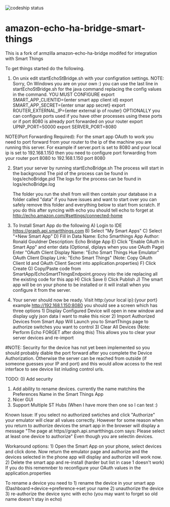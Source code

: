 ![codeship status](https://codeship.com/projects/998e16f0-ca03-0132-6689-76c03995407a/status?branch=master)
# amazon-echo-ha-bridge-smart-things

This is a fork of armzilla amazon-echo-ha-bridge modifed for integration with Smart Things

To get things started do the following.

1) On unix edit startEchoStBridge.sh with your configration settings.
NOTE: Sorry, On Windows you are on your own :) you can use the last line in startEchoStBridge.sh for
      the java command replacing the config values in the command. 
YOU MUST CONFIGURE 
export SMART_APP_CLIENTID={enter smart app client id}
export SMART_APP_SECRET={enter smar app secret}
export ROUTER_EXTERNAL_IP={enter external ip of router}
OPTIONALLY you can configure ports used if you have other processes using these ports or if port 8080 is already 
           port forwarded on your router
export UPNP_PORT=50000
export SERVER_PORT=8080

NOTE(Port Forwarding Required):
For the smart app OAuth to work you need to port forward from your router to the ip of the machine you are running this server.
For example if server.port is set to 8080 and your local ip is set to 192.168.1.150
then you need to configure port forwarding from your router port 8080 to 192.168.1.150 port 8080

2) Start your server by running startEchoBridge.sh
	The process will start in the background
	The pid of the process can be found in logs/echoBridge.pid
	The logs for the process can be found in logs/echoBridge.log

	The folder you run the shell from will then contain your database in a folder called "data" if you
	have issues and want to start over you can safely remove this folder and everything below to start from scratch.
	If you do this after syncing with echo you should tell echo to forget at http://echo.amazon.com/#settings/connected-home

3) To Install Smart App do the following
	A) Login to IDE https://graph.api.smartthings.com
	B) Select "My Smart Apps"
	C) Select "+New Smart App"
	D) Fill in Data
    		Name: Echo Smarthings App
    		Author: Ronald Gouldner
    		Description: Echo Bridge App
	E) Click "Enable OAuth in Smart App" and enter data (Optional, diplays when you use OAuth Page)
   		Enter "OAuth Client Display Name: "Echo Smart Things Hue Emulator"
   		OAuth Client Display Link: "Echo Smart Things"
   		(Note: Copy OAuth Client Id and OAuth Client Secret into application.properties)
	F) Click Create
	G) Copy/Paste code from SmartApp/EchoSmartThingsEndpoint.groovy into the ide replacing all the existing code for this app
	H) Click Save
	I) Click Publish
	J) The smart app will be on your phone to be installed or it will install when you configure it from the server.

4) Your server should now be ready.  Visit http:{your local ip}:{your port}  example http://192.168.1.150:8080
    you should see a screen which has three options
		1) Display Configured Device 
			will open in new window and display ugly json data 
			I want to make this nicer
		2) Import Authorized Devices from Smart App
			Will Launch you to SmartThings page to authorize switches you want to control
		3) Clear All Devices (Note: Perform Echo FORGET after doing this)
			This allows you to clear your server devices and re-import

#NOTE: Security for the device has not yet been implemented so you should probably diable the port forward after you complete the Device Authorization.  Otherwise the server can be reached from outside (if someone guesses your IP and port) and this would allow access to the rest interface to see device list inluding control urls.

TODO:
0) Add security
1) Add ability to rename devices.  currently the name matchins the Preferences Name in the Smart Things App
2) Nicer GUI
3) Support Multiple ST Hubs (When I have more then one so I can test :)

Known Issue:
	If you select no authorized swtiches and click "Authorize" your emulator will clear all values correctly.
	However for some reason when you return to authorize devices the smart app in the browser will display a message
	"The page at https//graph.api.smartthings.com says: Please select at least one device to authorize"
	Even though you are selectin devices.

Workaround options:
	1) Open the Smart App on your phone, select devices and click done.  Now return the emulator page and authorize and
   	the devices selected in the phone app will display and authorize will work now.
	2) Delete the smart app and re-install (harder but list in case 1 doesn't work) If you do this rememnber to reconfigure
   	your OAuth values in the application.properties

To rename a device you need to
	1) rename the device in your smart app (Dashboard->device->preference->set your name
	2) unauthorize the device
	3) re-authorize the device
	sync with echo (you may want to forget so old name doesn't stay in echo)
